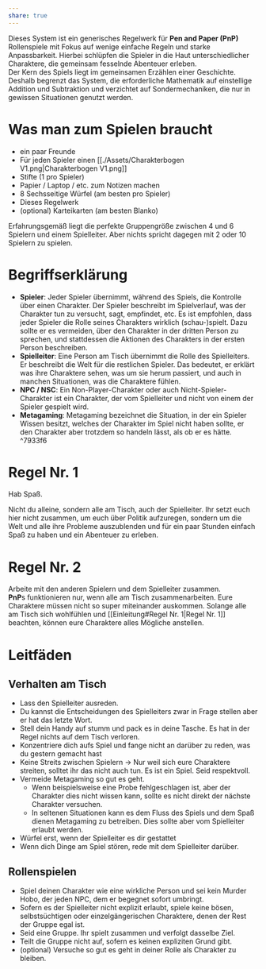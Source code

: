 ```yaml
---
share: true
---
```

Dieses System ist ein generisches Regelwerk für **Pen and Paper (PnP)** Rollenspiele mit Fokus auf wenige einfache Regeln und starke Anpassbarkeit. Hierbei schlüpfen die Spieler in die Haut unterschiedlicher Charaktere, die gemeinsam fesselnde Abenteuer erleben.   
Der Kern des Spiels liegt im gemeinsamen Erzählen einer Geschichte. Deshalb begrenzt das System, die erforderliche Mathematik auf einstellige Addition und Subtraktion und verzichtet auf Sondermechaniken, die nur in gewissen Situationen genutzt werden.  
  
# Was man zum Spielen braucht  
- ein paar Freunde  
- Für jeden Spieler einen [[./Assets/Charakterbogen V1.png|Charakterbogen V1.png]]  
- Stifte (1 pro Spieler)  
- Papier / Laptop / etc. zum Notizen machen  
- 8 Sechsseitige Würfel (am besten pro Spieler)  
- Dieses Regelwerk  
- (optional) Karteikarten (am besten Blanko)  
  
Erfahrungsgemäß liegt die perfekte Gruppengröße zwischen 4 und 6 Spielern und einem Spielleiter. Aber nichts spricht dagegen mit 2 oder 10 Spielern zu spielen.   
  
# Begriffserklärung  
- **Spieler**: Jeder Spieler übernimmt, während des Spiels, die Kontrolle über einen Charakter. Der Spieler beschreibt im Spielverlauf, was der Charakter tun zu versucht, sagt, empfindet, etc. Es ist empfohlen, dass jeder Spieler die Rolle seines Charakters wirklich (schau-)spielt. Dazu sollte er es vermeiden, über den Charakter in der dritten Person zu sprechen, und stattdessen die Aktionen des Charakters in der ersten Person beschreiben.  
- **Spielleiter**: Eine Person am Tisch übernimmt die Rolle des Spielleiters. Er beschreibt die Welt für die restlichen Spieler. Das bedeutet, er erklärt was ihre Charaktere sehen, was um sie herum passiert, und auch in manchen Situationen, was die Charaktere fühlen.  
- **NPC / NSC**: Ein Non-Player-Charakter oder auch Nicht-Spieler-Charakter ist ein Charakter, der vom Spielleiter und nicht von einem der Spieler gespielt wird.  
- **Metagaming**: Metagaming bezeichnet die Situation, in der ein Spieler Wissen besitzt, welches der Charakter im Spiel nicht haben sollte, er den Charakter aber trotzdem so handeln lässt, als ob er es hätte. ^7933f6  
  
# Regel Nr. 1  
Hab Spaß.   
  
Nicht du alleine, sondern alle am Tisch, auch der Spielleiter. Ihr setzt euch hier nicht zusammen, um euch über Politik aufzuregen, sondern um die Welt und alle ihre Probleme auszublenden und für ein paar Stunden einfach Spaß zu haben und ein Abenteuer zu erleben.  
  
# Regel Nr. 2  
Arbeite mit den anderen Spielern und dem Spielleiter zusammen.   
**PnP**s funktionieren nur, wenn alle am Tisch zusammenarbeiten. Eure Charaktere müssen nicht so super miteinander auskommen. Solange alle am Tisch sich wohlfühlen und [[Einleitung#Regel Nr. 1|Regel Nr. 1]] beachten, können eure Charaktere alles Mögliche anstellen.  
  
# Leitfäden  
## Verhalten am Tisch  
- Lass den Spielleiter ausreden.  
- Du kannst die Entscheidungen des Spielleiters zwar in Frage stellen aber er hat das letzte Wort.  
- Stell dein Handy auf stumm und pack es in deine Tasche. Es hat in der Regel nichts auf dem Tisch verloren.  
- Konzentriere dich aufs Spiel und fange nicht an darüber zu reden, was du gestern gemacht hast  
- Keine Streits zwischen Spielern -> Nur weil sich eure Charaktere streiten, solltet ihr das nicht auch tun. Es ist ein Spiel. Seid respektvoll.   
- Vermeide Metagaming so gut es geht.   
	- Wenn beispielsweise eine Probe fehlgeschlagen ist, aber der Charakter dies nicht wissen kann, sollte es nicht direkt der nächste Charakter versuchen.   
	- In seltenen Situationen kann es dem Fluss des Spiels und dem Spaß dienen Metagaming zu betreiben. Dies sollte aber vom Spielleiter erlaubt werden.  
- Würfel erst, wenn der Spielleiter es dir gestattet  
- Wenn dich Dinge am Spiel stören, rede mit dem Spielleiter darüber.  
  
## Rollenspielen  
- Spiel deinen Charakter wie eine wirkliche Person und sei kein Murder Hobo, der jeden NPC, dem er begegnet sofort umbringt.  
- Sofern es der Spielleiter nicht explizit erlaubt, spiele keine bösen, selbstsüchtigen oder einzelgängerischen Charaktere, denen der Rest der Gruppe egal ist.  
- Seid eine Gruppe. Ihr spielt zusammen und verfolgt dasselbe Ziel.   
- Teilt die Gruppe nicht auf, sofern es keinen expliziten Grund gibt.  
- (optional) Versuche so gut es geht in deiner Rolle als Charakter zu bleiben.   
  
